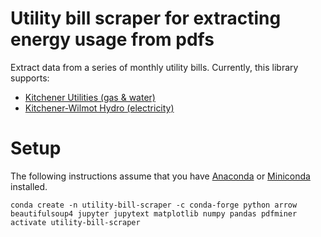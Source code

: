 # Utility bill scraper for extracting energy usage from pdfs

Extract data from a series of monthly utility bills. Currently, this library
supports:

 * [Kitchener Utilities (gas & water)](https://www.kitchenerutilities.ca)
 * [Kitchener-Wilmot Hydro (electricity)](https://www.kwhydro.on.ca)

# Setup

The following instructions assume that you have
[Anaconda](https://www.anaconda.com/distribution/) or
[Miniconda](https://docs.conda.io/en/latest/miniconda.html) installed.

```
conda create -n utility-bill-scraper -c conda-forge python arrow beautifulsoup4 jupyter jupytext matplotlib numpy pandas pdfminer
activate utility-bill-scraper
```